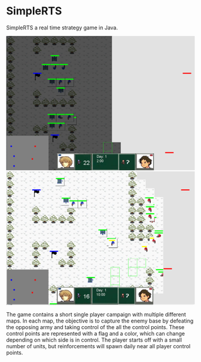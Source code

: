SimpleRTS
======

SimpleRTS a real time strategy game in Java.

<img src="https://github.com/samuelyuan/SimpleRTS/raw/master/screenshots/game1.png" alt="Game1" />
<img src="https://github.com/samuelyuan/SimpleRTS/raw/master/screenshots/game2.png" alt="Game2" />

The game contains a short single player campaign with multiple different maps. In each map, the objective is to capture the enemy base by defeating the opposing army and taking control of the all the control points. These control points are represented with a flag and a color, which can change depending on which side is in control. The player starts off with a small number of units, but reinforcements will spawn daily near all player control points. 